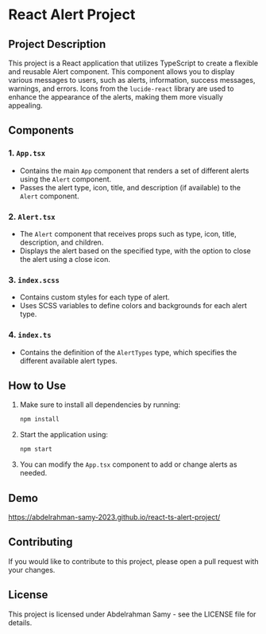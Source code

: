 # React Alert Project

## Project Description

This project is a React application that utilizes TypeScript to create a flexible and reusable Alert component. This component allows you to display various messages to users, such as alerts, information, success messages, warnings, and errors. Icons from the `lucide-react` library are used to enhance the appearance of the alerts, making them more visually appealing.

## Components

### 1. `App.tsx`
- Contains the main `App` component that renders a set of different alerts using the `Alert` component.
- Passes the alert type, icon, title, and description (if available) to the `Alert` component.

### 2. `Alert.tsx`
- The `Alert` component that receives props such as type, icon, title, description, and children.
- Displays the alert based on the specified type, with the option to close the alert using a close icon.

### 3. `index.scss`
- Contains custom styles for each type of alert.
- Uses SCSS variables to define colors and backgrounds for each alert type.

### 4. `index.ts`
- Contains the definition of the `AlertTypes` type, which specifies the different available alert types.

## How to Use

1. Make sure to install all dependencies by running:
   ```bash
   npm install
   ```

2. Start the application using:
   ```bash
   npm start
   ```

3. You can modify the `App.tsx` component to add or change alerts as needed.

## Demo

https://abdelrahman-samy-2023.github.io/react-ts-alert-project/

## Contributing

If you would like to contribute to this project, please open a pull request with your changes.

## License

This project is licensed under Abdelrahman Samy - see the LICENSE file for details.
